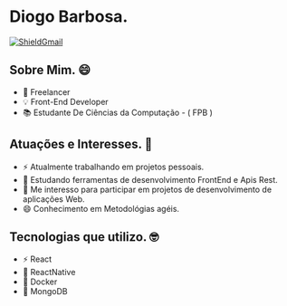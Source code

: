 <h1> Diogo Barbosa. </h1>

<a target="_blank" href="mailto:diibarbosa22@gmail.com.com?subject=Hello%20again"><img src="https://img.shields.io/badge/Email-Gmail-red" alt="ShieldGmail"/> </a>

<h2> Sobre Mim. 😄</h2>
  <ul> 
    <li>💼 Freelancer</li>
    <li>💡 Front-End Developer</li>
    <li>📚 Estudante De Ciências da Computação - ( FPB ) </li>
  </ul>
 
  <h2> Atuações e Interesses. 🤔</h2>
   <ul>
    <li>⚡ Atualmente trabalhando em projetos pessoais. </li>
    <li>🚀 Estudando ferramentas de desenvolvimento FrontEnd e Apis Rest.</li>
    <li>👯 Me interesso para participar em projetos de desenvolvimento de aplicações Web.</li>
    <li>😄 Conhecimento em Metodológias agéis.</li>
   </ul>
  
  <h2> Tecnologias que utilizo. 🤓</h2>
    <ul>
      <li>⚡ React </li>
      <li>👾 ReactNative </li>
      <li>🐋 Docker </li>
      <li>🌱 MongoDB</li>
    </ul>
  
  
<!--
**FullBarbosa/FullBarbosa** is a ✨ _special_ ✨ repository because its `README.md` (this file) appears on your GitHub profile.

Here are some ideas to get you started:



- 🔭 I’m currently working on ...
- 🌱 I’m currently learning ...
- 👯 I’m looking to collaborate on ...
- 🤔 I’m looking for help with ...
- 💬 Ask me about ...
- 📫 How to reach me: ...
- 😄 Pronouns: ... 
- ⚡ Fun fact: ...
-->
